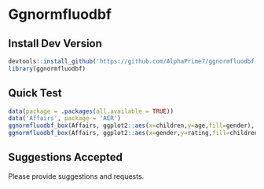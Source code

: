 # Ggnormfluodbf

## Install Dev Version 

``` r
devtools::install_github('https://github.com/AlphaPrime7/ggnormfluodbf')
library(ggnormfluodbf)
```

## Quick Test

``` r
data(package = .packages(all.available = TRUE))
data('Affairs', package = 'AER')
ggnormfluodbf_box(Affairs, ggplot2::aes(x=children,y=age,fill=gender), include_labels = F)
ggnormfluodbf_box(Affairs, ggplot2::aes(x=gender,y=rating,fill=children), include_labels = T)
```

## Suggestions Accepted

Please provide suggestions and requests.
